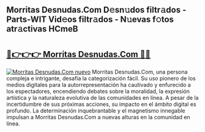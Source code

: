 ## Morritas Desnudas.Com D𝚎sn𝚞dos filtr𝚊dos - Parts-WIT Vid𝚎os filtr𝚊dos - N𝚞evas f𝚘tos atr𝚊ctivas HCmeB

# <h2><a href="http://mb8dne.tromn.icu/?c=Morritas+Desnudas.Com">🔗👉👉👉 Morritas Desnudas.Com 🔗🔗</a></h2>

[![Morritas Desnudas.Com nuevo](https://i.imgur.com/pEAQMta.gif)](http://mb8dne.tromn.icu/?c=Morritas+Desnudas.Com)
Morritas Desnudas.Com, una persona compleja e intrigante, desafía la categorización fácil. Su uso pionero de los medios digitales para la autorrepresentación ha cautivado y enfurecido a los espectadores, encendiendo debates sobre la moralidad, la expresión artística y la naturaleza evolutiva de las comunidades en línea. A pesar de la incertidumbre de sus próximas acciones, su impacto en el ámbito digital es profundo. La determinación inquebrantable y el magnetismo innegable impulsan a Morritas Desnudas.Com a nuevas alturas en la comunidad en línea.
